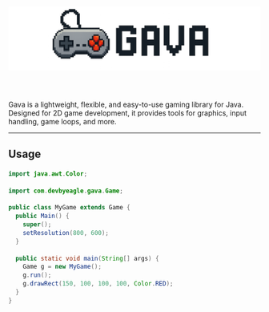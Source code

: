 <h1 align="center">
  <picture>
    <source media="(prefers-color-scheme: dark)" srcset="assets/GavaWhite.png">
    <source media="(prefers-color-scheme: light)" srcset="assets/GavaBlack.png">
    <img alt="Gava" src="assets/GavaBlack.png">
  </picture>
  &nbsp;
</h1>

Gava is a lightweight, flexible, and easy-to-use gaming library for Java. Designed for 2D game development, it provides tools for graphics, input handling, game loops, and more.

---

## Usage

```java
import java.awt.Color;

import com.devbyeagle.gava.Game;

public class MyGame extends Game {
  public Main() {
    super();
    setResolution(800, 600);
  }

  public static void main(String[] args) {
    Game g = new MyGame();
    g.run();
    g.drawRect(150, 100, 100, 100, Color.RED);
  }
}
```